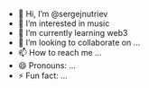 - 👋 Hi, I’m @sergejnutriev
- 👀 I’m interested in music
- 🌱 I’m currently learning web3
- 💞️ I’m looking to collaborate on ...
- 📫 How to reach me ...
- 😄 Pronouns: ...
- ⚡ Fun fact: ...

<!---
sergejnutriev/sergejnutriev is a ✨ special ✨ repository because its `README.md` (this file) appears on your GitHub profile.
You can click the Preview link to take a look at your changes.
--->
